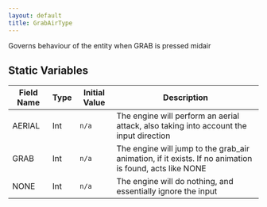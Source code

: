 ```yaml
---
layout: default
title: GrabAirType
---
```


Governs behaviour of the entity when GRAB is pressed midair

## Static Variables

| Field Name | Type | Initial Value | Description |
| ------------ | ------ | --------------- | ------------- |
| AERIAL | Int | `n/a` | The engine will perform an aerial attack, also taking into account the input direction |
| GRAB | Int | `n/a` | The engine will jump to the grab_air animation, if it exists. If no animation is found, acts like NONE |
| NONE | Int | `n/a` | The engine will do nothing, and essentially ignore the input |
